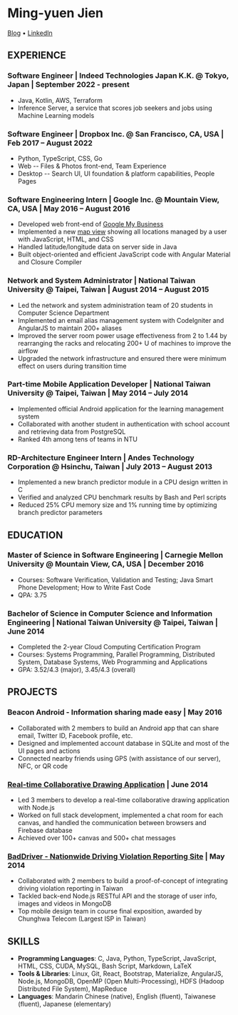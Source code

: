 # Ming-yuen Jien

[Blog](https://myjian.wordpress.com/) • [LinkedIn](https://www.linkedin.com/in/myjian)

## EXPERIENCE

### Software Engineer | Indeed Technologies Japan K.K. @ Tokyo, Japan | September 2022 - present

* Java, Kotlin, AWS, Terraform
* Inference Server, a service that scores job seekers and jobs using Machine Learning models

### Software Engineer | Dropbox Inc. @ San Francisco, CA, USA | Feb 2017 – August 2022

* Python, TypeScript, CSS, Go
* Web -- Files & Photos front-end, Team Experience
* Desktop -- Search UI, UI foundation & platform capabilities, People Pages

### Software Engineering Intern | Google Inc. @ Mountain View, CA, USA | May 2016 – August 2016

* Developed web front-end of [Google My Business](https://www.google.com/business/)
* Implemented a new [map view](https://support.google.com/business/answer/7077063) showing all locations managed by a user with JavaScript, HTML, and CSS
* Handled latitude/longitude data on server side in Java
* Built object-oriented and efficient JavaScript code with Angular Material and Closure Compiler

### Network and System Administrator | National Taiwan University @ Taipei, Taiwan | August 2014 – August 2015

* Led the network and system administration team of 20 students in Computer Science Department
* Implemented an email alias management system with CodeIgniter and AngularJS to maintain 200+ aliases
* Improved the server room power usage effectiveness from 2 to 1.44 by rearranging the racks and relocating 200+ U of machines to improve the airflow
* Upgraded the network infrastructure and ensured there were minimum effect on users during transition time

### Part-time Mobile Application Developer | National Taiwan University @ Taipei, Taiwan | May 2014 – July 2014
* Implemented official Android application for the learning management system
* Collaborated with another student in authentication with school account and retrieving data from PostgreSQL
* Ranked 4th among tens of teams in NTU

### RD-Architecture Engineer Intern | Andes Technology Corporation @ Hsinchu, Taiwan | July 2013 – August 2013
* Implemented a new branch predictor module in a CPU design written in C
* Verified and analyzed CPU benchmark results by Bash and Perl scripts
* Reduced 25% CPU memory size and 1% running time by optimizing branch predictor parameters

## EDUCATION

### Master of Science in Software Engineering | Carnegie Mellon University @ Mountain View, CA, USA | December 2016

* Courses: Software Verification, Validation and Testing; Java Smart Phone Development; How to Write Fast Code
* QPA: 3.75

### Bachelor of Science in Computer Science and Information Engineering | National Taiwan University @ Taipei, Taiwan | June 2014

* Completed the 2-year Cloud Computing Certification Program
* Courses: Systems Programming, Parallel Programming, Distributed System, Database Systems, Web Programming and Applications
* GPA: 3.52/4.3 (major), 3.45/4.3 (overall)

## PROJECTS

### Beacon Android - Information sharing made easy | May 2016
* Collaborated with 2 members to build an Android app that can share email, Twitter ID, Facebook profile, etc.
* Designed and implemented account database in SQLite and most of the UI pages and actions
* Connected nearby friends using GPS (with assistance of our server), NFC, or QR code

### [Real-time Collaborative Drawing Application](https://simple-painter.herokuapp.com) | June 2014
* Led 3 members to develop a real-time collaborative drawing application with Node.js
* Worked on full stack development, implemented a chat room for each canvas, and handled the communication between browsers and Firebase database
* Achieved over 100+ canvas and 500+ chat messages

### [BadDriver - Nationwide Driving Violation Reporting Site](http://baddriver.herokuapp.com) | May 2014
* Collaborated with 2 members to build a proof-of-concept of integrating driving violation reporting in Taiwan
* Tackled back-end Node.js RESTful API and the storage of user info, images and videos in MongoDB
* Top mobile design team in course final exposition, awarded by Chunghwa Telecom (Largest ISP in Taiwan)

## SKILLS

* **Programming Languages**: C, Java, Python, TypeScript, JavaScript, HTML, CSS, CUDA, MySQL, Bash Script, Markdown, LaTeX
* **Tools & Libraries**: Linux, Git, React, Bootstrap, Materialize, AngularJS, Node.js, MongoDB, OpenMP (Open Multi-Processing), HDFS (Hadoop Distributed File System), MapReduce
* **Languages**: Mandarin Chinese (native), English (fluent), Taiwanese (fluent), Japanese (elementary)
